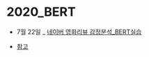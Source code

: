 # 2020_BERT

* 7월 22일 _ [네이버 영화리뷰 감정분석_BERT실습](https://github.com/boahchoi/2020_BERT/blob/master/200721%EC%8B%A4%EC%8A%B5_BERT.ipynb)


* [참고](https://colab.research.google.com/drive/1tIf0Ugdqg4qT7gcxia3tL7und64Rv1dP#scrollTo=i45d7E0L8bZ_) 

